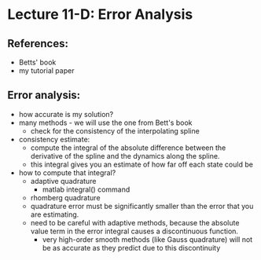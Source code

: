 # Lecture 11-D:  Error Analysis

## References:
- Betts' book
- my tutorial paper

## Error analysis:
- how accurate is my solution?
- many methods - we will use the one from Bett's book
  - check for the consistency of the interpolating spline
- consistency estimate:
  - compute the integral of the absolute difference between the derivative of the spline and the dynamics along the spline.
  - this integral gives you an estimate of how far off each state could be
- how to compute that integral?
  - adaptive quadrature
    - matlab integral() command
  - rhomberg quadrature
  - quadrature error must be significantly smaller than the error that you are estimating.
  - need to be careful with adaptive methods, because the absolute value term in the error integral causes a discontinuous function.
    - very high-order smooth methods (like Gauss quadrature) will not be as accurate as they predict due to this discontinuity
